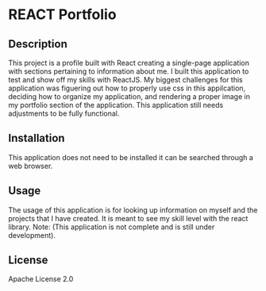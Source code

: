 # REACT Portfolio

## Description

This project is a profile built with React creating a single-page application with sections pertaining to information about me. I built this application to test and show off my skills with ReactJS. My biggest challenges for this application was figuering out how to properly use css in this appilcation, deciding how to organize my application, and rendering a proper image in my portfolio section of the application. This application still needs adjustments to be fully functional.

## Installation

This application does not need to be installed it can be searched through a web browser.

## Usage

The usage of this application is for looking up information on myself and the projects that I have created. It is meant to see my skill level with the react library. Note: (This application is not complete and is still under development).   

## License

Apache License 2.0
